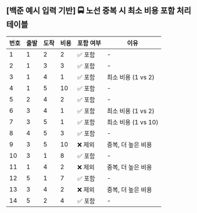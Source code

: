 ## [백준 예시 입력 기반] 🚍 노선 중복 시 최소 비용 포함 처리 테이블

| 번호 | 출발 | 도착 | 비용 | 포함 여부 | 이유                |
| ---- | ---- | ---- | ---- | --------- | ------------------- |
| 1    | 1    | 2    | 2    | ✅ 포함   | -                   |
| 2    | 1    | 3    | 3    | ✅ 포함   | -                   |
| 3    | 1    | 4    | 1    | ✅ 포함   | 최소 비용 (1 vs 2)  |
| 4    | 1    | 5    | 10   | ✅ 포함   | -                   |
| 5    | 2    | 4    | 2    | ✅ 포함   | -                   |
| 6    | 3    | 4    | 1    | ✅ 포함   | 최소 비용 (1 vs 2)  |
| 7    | 3    | 5    | 1    | ✅ 포함   | 최소 비용 (1 vs 10) |
| 8    | 4    | 5    | 3    | ✅ 포함   | -                   |
| 9    | 3    | 5    | 10   | ❌ 제외   | 중복, 더 높은 비용  |
| 10   | 3    | 1    | 8    | ✅ 포함   | -                   |
| 11   | 1    | 4    | 2    | ❌ 제외   | 중복, 더 높은 비용  |
| 12   | 5    | 1    | 7    | ✅ 포함   | -                   |
| 13   | 3    | 4    | 2    | ❌ 제외   | 중복, 더 높은 비용  |
| 14   | 5    | 2    | 4    | ✅ 포함   | -                   |
